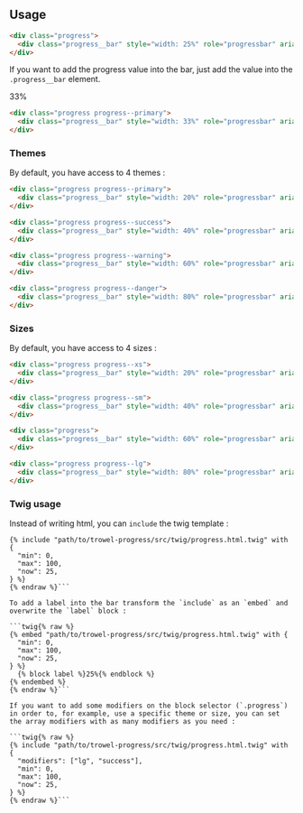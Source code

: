## Usage

<div class="preview">
  <div class="progress">
    <div class="progress__bar" style="width: 25%" role="progressbar" aria-valuenow="25" aria-valuemin="0" aria-valuemax="100"></div>
  </div>
</div>

```html
<div class="progress">
  <div class="progress__bar" style="width: 25%" role="progressbar" aria-valuenow="25" aria-valuemin="0" aria-valuemax="100"></div>
</div>
```

If you want to add the progress value into the bar, just add the value into the `.progress__bar` element.

<div class="preview">
  <div class="progress progress--primary">
    <div class="progress__bar" style="width: 33%" role="progressbar" aria-valuenow="33" aria-valuemin="0" aria-valuemax="100">33%</div>
  </div>
</div>

```html
<div class="progress progress--primary">
  <div class="progress__bar" style="width: 33%" role="progressbar" aria-valuenow="33" aria-valuemin="0" aria-valuemax="100">33%</div>
</div>
```

### Themes

By default, you have access to 4 themes :

<div class="preview">
  <div class="progress progress--primary">
    <div class="progress__bar" style="width: 20%" role="progressbar" aria-valuenow="20" aria-valuemin="0" aria-valuemax="100"></div>
  </div>

  <div class="progress progress--success">
    <div class="progress__bar" style="width: 40%" role="progressbar" aria-valuenow="40" aria-valuemin="0" aria-valuemax="100"></div>
  </div>

  <div class="progress progress--warning">
    <div class="progress__bar" style="width: 60%" role="progressbar" aria-valuenow="40" aria-valuemin="0" aria-valuemax="100"></div>
  </div>

  <div class="progress progress--danger">
    <div class="progress__bar" style="width: 80%" role="progressbar" aria-valuenow="40" aria-valuemin="0" aria-valuemax="100"></div>
  </div>
</div>

```html
<div class="progress progress--primary">
  <div class="progress__bar" style="width: 20%" role="progressbar" aria-valuenow="20" aria-valuemin="0" aria-valuemax="100"></div>
</div>

<div class="progress progress--success">
  <div class="progress__bar" style="width: 40%" role="progressbar" aria-valuenow="40" aria-valuemin="0" aria-valuemax="100"></div>
</div>

<div class="progress progress--warning">
  <div class="progress__bar" style="width: 60%" role="progressbar" aria-valuenow="40" aria-valuemin="0" aria-valuemax="100"></div>
</div>

<div class="progress progress--danger">
  <div class="progress__bar" style="width: 80%" role="progressbar" aria-valuenow="40" aria-valuemin="0" aria-valuemax="100"></div>
</div>
```

### Sizes

By default, you have access to 4 sizes :

<div class="preview">
  <div class="progress progress--xs">
    <div class="progress__bar" style="width: 20%" role="progressbar" aria-valuenow="20" aria-valuemin="0" aria-valuemax="100"></div>
  </div>

  <div class="progress progress--sm">
    <div class="progress__bar" style="width: 40%" role="progressbar" aria-valuenow="40" aria-valuemin="0" aria-valuemax="100"></div>
  </div>

  <div class="progress">
    <div class="progress__bar" style="width: 60%" role="progressbar" aria-valuenow="40" aria-valuemin="0" aria-valuemax="100"></div>
  </div>

  <div class="progress progress--lg">
    <div class="progress__bar" style="width: 80%" role="progressbar" aria-valuenow="40" aria-valuemin="0" aria-valuemax="100"></div>
  </div>
</div>

```html
<div class="progress progress--xs">
  <div class="progress__bar" style="width: 20%" role="progressbar" aria-valuenow="20" aria-valuemin="0" aria-valuemax="100"></div>
</div>

<div class="progress progress--sm">
  <div class="progress__bar" style="width: 40%" role="progressbar" aria-valuenow="40" aria-valuemin="0" aria-valuemax="100"></div>
</div>

<div class="progress">
  <div class="progress__bar" style="width: 60%" role="progressbar" aria-valuenow="40" aria-valuemin="0" aria-valuemax="100"></div>
</div>

<div class="progress progress--lg">
  <div class="progress__bar" style="width: 80%" role="progressbar" aria-valuenow="40" aria-valuemin="0" aria-valuemax="100"></div>
</div>
```

### Twig usage

Instead of writing html, you can `include` the twig template :

```twig{% raw %}
{% include "path/to/trowel-progress/src/twig/progress.html.twig" with {
  "min": 0,
  "max": 100,
  "now": 25,
} %}
{% endraw %}```

To add a label into the bar transform the `include` as an `embed` and overwrite the `label` block :

```twig{% raw %}
{% embed "path/to/trowel-progress/src/twig/progress.html.twig" with {
  "min": 0,
  "max": 100,
  "now": 25,
} %}
  {% block label %}25%{% endblock %}
{% endembed %}
{% endraw %}```

If you want to add some modifiers on the block selector (`.progress`) in order to, for example, use a specific theme or size, you can set the array modifiers with as many modifiers as you need :

```twig{% raw %}
{% include "path/to/trowel-progress/src/twig/progress.html.twig" with {
  "modifiers": ["lg", "success"],
  "min": 0,
  "max": 100,
  "now": 25,
} %}
{% endraw %}```